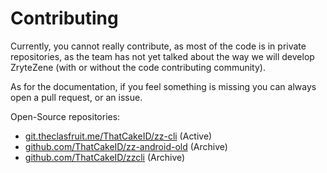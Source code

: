 # Contributing

Currently, you cannot really contribute, as most of the code is in private repositories, as the team has not yet talked about the way we will develop ZryteZene (with or without the code contributing community).

As for the documentation, if you feel something is missing you can always open a pull request, or an issue.

Open-Source repositories:

- [git.theclasfruit.me/ThatCakeID/zz-cli](https://git.theclashfruit.me/ThatCakeID/zz-cli) (Active)
- [github.com/ThatCakeID/zz-android-old](https://github.com/ThatCakeID/zz-android-old) (Archive)
- [github.com/ThatCakeID/zzcli](https://github.com/ThatCakeID/zzcli) (Archive)